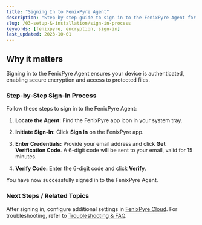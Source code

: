 ```yaml
---
title: "Signing In to FenixPyre Agent"
description: "Step-by-step guide to sign in to the FenixPyre Agent for secure file encryption."
slug: /03-setup-&-installation/sign-in-process
keywords: [fenixpyre, encryption, sign-in]
last_updated: 2023-10-01
---
```


## Why it matters
Signing in to the FenixPyre Agent ensures your device is authenticated, enabling secure encryption and access to protected files.

### Step-by-Step Sign-In Process
Follow these steps to sign in to the FenixPyre Agent:

1. **Locate the Agent:** Find the FenixPyre app icon in your system tray.
2. **Initiate Sign-In:** Click **Sign In** on the FenixPyre app.
   <!-- IMG:     ./media/03-setup-&-installation/screenshot-sign-in.jpg | Alt: FenixPyre Agent sign-in screen -->

3. **Enter Credentials:** Provide your email address and click **Get Verification Code**. A 6-digit code will be sent to your email, valid for 15 minutes.
   <!-- IMG:     ./media/03-setup-&-installation/screenshot-verification-code.jpg | Alt: Enter verification code screen -->

4. **Verify Code:** Enter the 6-digit code and click **Verify**.
   <!-- IMG:     ./media/03-setup-&-installation/screenshot-verify-code.jpg | Alt: Verification success screen -->

You have now successfully signed in to the FenixPyre Agent.
   <!-- IMG:     ./media/03-setup-&-installation/screenshot-signed-in.jpg | Alt: Successful sign-in confirmation -->

### Next Steps / Related Topics
After signing in, configure additional settings in [FenixPyre Cloud](/03-setup-&-installation/configure-sso). For troubleshooting, refer to [Troubleshooting & FAQ](/09-troubleshooting-&-faq/index).
